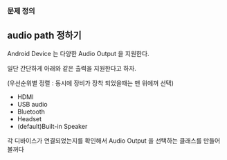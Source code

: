 ### 문제 정의
## audio path 정하기
Android Device 는 다양한 Audio Output 을 지원한다.

일단 간단하게 아래와 같은 출력을 지원한다고 하자.

(우선순위별 정렬 : 동시에 장비가 장착 되었을때는 맨 위에꺼 선택)
- HDMI
- USB audio
- Bluetooth
- Headset
- (default)Built-in Speaker

각 디바이스가 연결되었는지를 확인해서 Audio Output 을 선택하는 클래스를 만들어 볼꺼다



